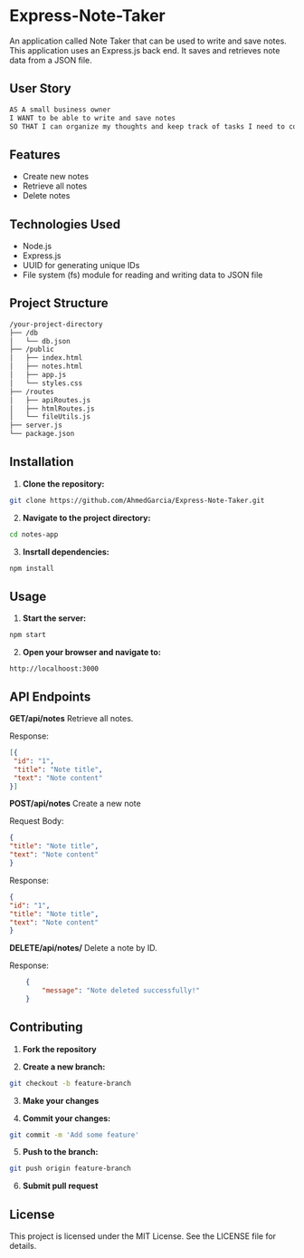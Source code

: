 # Express-Note-Taker

An application called Note Taker that can be used to write and save notes. This application uses an Express.js back end. It saves and retrieves note data from a JSON file.

## User Story

```md
AS A small business owner
I WANT to be able to write and save notes
SO THAT I can organize my thoughts and keep track of tasks I need to complete
```

## Features

- Create new notes
- Retrieve all notes
- Delete notes

## Technologies Used

- Node.js
- Express.js
- UUID for generating unique IDs
- File system (fs) module for reading and writing data to JSON file

## Project Structure

```md
/your-project-directory
├── /db
│   └── db.json
├── /public
│   ├── index.html
│   ├── notes.html
│   ├── app.js
│   └── styles.css
├── /routes
│   ├── apiRoutes.js
│   ├── htmlRoutes.js
│   └── fileUtils.js
├── server.js
└── package.json
```

## Installation

1. **Clone the repository:**

```bash
git clone https://github.com/AhmedGarcia/Express-Note-Taker.git
```

2. **Navigate to the project directory:**

```bash
cd notes-app
```

3. **Insrtall dependencies:**

```bash
npm install
```


## Usage

1. **Start the server:**

```bash
npm start
```

2. **Open your browser and navigate to:**

```arduino
http://localhoost:3000
```

## API Endpoints

  **GET/api/notes**
   Retrieve all notes.

   Response:

   ```json
  [{
    "id": "1",
    "title": "Note title",
    "text": "Note content"
   }]
   ```

  **POST/api/notes**
   Create a new note

   Request Body:

   ```json
   {
   "title": "Note title",
   "text": "Note content"
   }
   ```

   Response:

   ```json
   {
   "id": "1",
   "title": "Note title",
   "text": "Note content"
   }
   ```

  **DELETE/api/notes/**
   Delete a note by ID.

   Response:

```json
    {
        "message": "Note deleted successfully!"
    }
```


## Contributing

1. **Fork the repository**

2. **Create a new branch:**

```bash
git checkout -b feature-branch
```

3. **Make your changes**

4. **Commit your changes:**

```bash
git commit -m 'Add some feature'
```

5. **Push to the branch:**

```bash
git push origin feature-branch
```
6. **Submit pull request**

## License

This project is licensed under the MIT License. See the LICENSE file for details.

